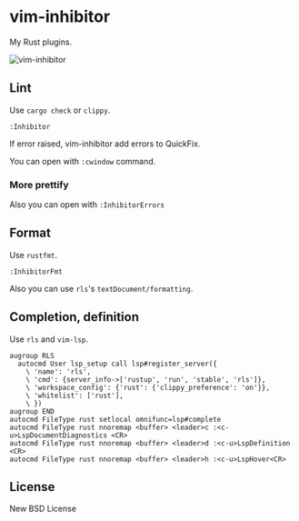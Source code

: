 # vim-inhibitor

My Rust plugins.


![vim-inhibitor](./assets/vim-inhibitor.gif)

## Lint

Use `cargo check` or `clippy`.

```vim
:Inhibitor
```

If error raised, vim-inhibitor add errors to QuickFix.

You can open with `:cwindow` command.

### More prettify

Also you can open with `:InhibitorErrors`

## Format

Use `rustfmt`.

```vim
:InhibitorFmt
```

Also you can use `rls`'s `textDocument/formatting`.

## Completion, definition

Use `rls` and `vim-lsp`.

```vim
augroup RLS
  autocmd User lsp_setup call lsp#register_server({
    \ 'name': 'rls',
    \ 'cmd': {server_info->['rustup', 'run', 'stable', 'rls']},
    \ 'workspace_config': {'rust': {'clippy_preference': 'on'}},
    \ 'whitelist': ['rust'],
    \ })
augroup END
autocmd FileType rust setlocal omnifunc=lsp#complete
autocmd FileType rust nnoremap <buffer> <leader>c :<c-u>LspDocumentDiagnostics <CR>
autocmd FileType rust nnoremap <buffer> <leader>d :<c-u>LspDefinition <CR>
autocmd FileType rust nnoremap <buffer> <leader>h :<c-u>LspHover<CR>
```

## License

New BSD License
